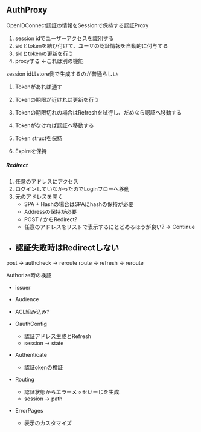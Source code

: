 ## AuthProxy

OpenIDConnect認証の情報をSessionで保持する認証Proxy


1. session idでユーザーアクセスを識別する
2. sidとtokenを結び付けて、ユーザの認証情報を自動的に付与する
3. sidとtokenの更新を行う
4. proxyする <-これは別の機能

session idはstore側で生成するのが普通らしい


1. Tokenがあれば通す
2. Tokenの期限が近ければ更新を行う
3. Tokenの期限切れの場合はRefreshを試行し、だめなら認証へ移動する
2. Tokenがなければ認証へ移動する

1. Token structを保持
2. Expireを保持


##### Redirect

1. 任意のアドレスにアクセス
2. ログインしていなかったのでLoginフローへ移動
3. 元のアドレスを開く
    - SPA + Hashの場合はSPAにhashの保持が必要
    - Addressの保持が必要
    - POST / からRedirect?
    - 任意のアドレスをリストで表示するにとどめるほうが良い? -> Continue

* 認証失敗時はRedirectしない
    - 

post -> authcheck -> reroute
route -> refresh -> reroute

Authorize時の検証

- issuer
- Audience
- ACL組み込み?

- OauthConfig
    - 認証アドレス生成とRefresh
    - session -> state
- Authenticate
    - 認証okenの検証

- Routing
    - 認証状態からエラーメッセいーじを生成
    - session -> path
- ErrorPages
    - 表示のカスタマイズ


